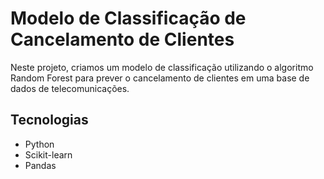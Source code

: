 
# Modelo de Classificação de Cancelamento de Clientes

Neste projeto, criamos um modelo de classificação utilizando o algoritmo Random Forest para prever o cancelamento de clientes em uma base de dados de telecomunicações.

## Tecnologias
- Python
- Scikit-learn
- Pandas
